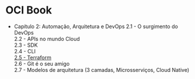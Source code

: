 # OCI Book

- Capítulo 2: Automação, Arquitetura e DevOps
    2.1 - O surgimento do DevOps <br>
    2.2 - APIs no mundo Cloud <br>
    2.3 - SDK <br>
    2.4 - CLI <br>
    [2.5 - Terraform](https://github.com/daniel-armbrust/oci-book/blob/main/chapter-2/2-5_Terraform.md) <br>
    2.6 - Git é o seu amigo <br>
    2.7 - Modelos de arquitetura (3 camadas, Microsserviços, Cloud Native) <br>
